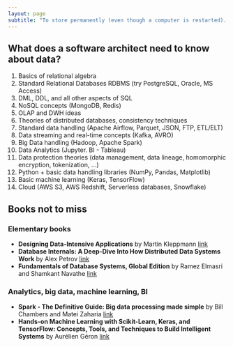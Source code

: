 ```yaml
---
layout: page
subtitle: "To store permanently (even though a computer is restarted). To send over the network. To look for information. To analyze and visualize."
---
```


## What does a software architect need to know about data?

1. Basics of relational algebra
1. Standard Relational Databases RDBMS (try PostgreSQL, Oracle, MS Access)
1. DML, DDL, and all other aspects of SQL 
1. NoSQL concepts (MongoDB, Redis)
1. OLAP and DWH ideas
1. Theories of distributed databases, consistency techniques
1. Standard data handling (Apache Airflow, Parquet, JSON, FTP, ETL/ELT)
1. Data streaming and real-time concepts (Kafka, AVRO)
1. Big Data handling (Hadoop, Apache Spark)
1. Data Analytics (Jupyter. BI - Tableau)
1. Data protection theories (data management, data lineage, homomorphic encryption, tokenization, ...)
1. Python + basic data handling libraries (NumPy, Pandas, Matplotlib)
1. Basic machine learning (Keras, TensorFlow)
1. Cloud (AWS S3, AWS Redshift, Serverless databases, Snowflake)


## Books not to miss

### Elementary books

 - **Designing Data-Intensive Applications** by Martin Kleppmann [link](https://www.bookdepository.com/Designing-Data-Intensive-Applications-Martin-Kleppmann/9781449373320)
 - **Database Internals: A Deep-Dive Into How Distributed Data Systems Work** by Alex Petrov [link](https://www.bookdepository.com/Database-Internals-Alex-Petrov/9781492040347)
 - **Fundamentals of Database Systems, Global Edition** by Ramez Elmasri and Shamkant Navathe [link](https://www.bookdepository.com/Fundamentals-Database-Systems-Global-Edition-Ramez-Elmasri/9781292097619)
 
 ### Analytics, big data, machine learning, BI

 - **Spark - The Definitive Guide: Big data processing made simple** by Bill Chambers and Matei Zaharia [link](https://www.bookdepository.com/Spark-Definitive-Guide-Bill-Chambers/9781491912218)
 - **Hands-on Machine Learning with Scikit-Learn, Keras, and TensorFlow: Concepts, Tools, and Techniques to Build Intelligent Systems** by Aurélien Géron [link](https://www.bookdepository.com/Hands-on-Machine-Learning-with-Scikit-Learn-Keras-TensorFlow-Aur%C3%A9lien-G%C3%A9ron/9781492032649)


